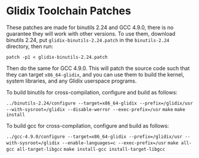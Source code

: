 Glidix Toolchain Patches
========================

These patches are made for binutils 2.24 and GCC 4.9.0, there is no guarantee they will work with other versions. To use them, download binutils 2.24, put `glidix-binutils-2.24.patch` in the `binutils-2.24` directory, then run:

`patch -p1 < glidix-binutils-2.24.patch`

Then do the same for GCC 4.9.0. This will patch the source code such that they can target `x86_64-glidix`, and you can use them to build the kernel, system libraries, and any Glidix userspace programs.

To build binutils for cross-compilation, configure and build as follows:

`../binutils-2.24/configure --target=x86_64-glidix --prefix=/glidix/usr --with-sysroot=/glidix --disable-werror --exec-prefix=/usr`
`make`
`make install`

To build gcc for cross-compilation, configure and build as follows:

`../gcc-4.9.0/configure --target=x86_64-glidix --prefix=/glidix/usr --with-sysroot=/glidix --enable-languages=c --exec-prefix=/usr`
`make all-gcc all-target-libgcc`
`make install-gcc install-target-libgcc`
